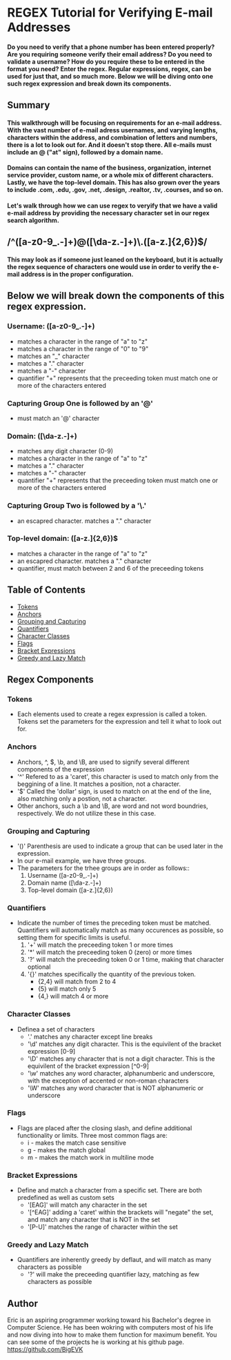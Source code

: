 # REGEX Tutorial for Verifying E-mail Addresses 
#### Do you need to verify that a phone number has been entered properly? Are you requiring someone verify their email address? Do you need to validate a username? How do you require these to be entered in the format you need? Enter the regex. Regular expressions, regex, can be used for just that, and so much more. Below we will be diving onto one such regex expression and break down its components.

<!-- Introductory paragraph (replace this with your text) -->

## Summary

#### This walkthrough will be focusing on requirements for an e-mail address. With the vast number of e-mail adress usernames, and varying lengths, characters within the address, and combination of letters and numbers, there is a lot to look out for. And it doesn't stop there. All e-mails must include an @ ("at" sign), followed by a domain name. 
#### Domains can contain the name of the business, organization, internet service provider, custom name, or a whole mix of different characters. Lastly, we have the top-level domain. This has also grown over the years to include .com, .edu, .gov, .net, .design, .realtor, .tv, .courses, and so on.
#### Let's walk through how we can use regex to veryify that we have a valid e-mail address by providing the necessary character set in our regex search algorithm.

## /^([a-z0-9_\.-]+)@([\da-z\.-]+)\\.([a-z\.]{2,6})$/

#### This may look as if someone just leaned on the keyboard, but it is actually the regex sequence of characters one would use in order to verify the e-mail address is in the proper configuration.

## Below we will break down the components of this regex expression.
### Username: ([a-z0-9_\.-]+)
- matches a character in the range of "a" to "z"
- matches a character in the range of "0" to "9"
- matches an "_" character
- matches a "." character
- matches a "-" character
- quantifier "+" represents that the preceeding token must match one or more of the characters entered
### Capturing Group One is followed by an '@'
- must match an '@' character
### Domain: ([\da-z\.-]+)
- matches any digit character (0-9)
- matches a character in the range of "a" to "z"
- matches a "." character
- matches a "-" character
- quantifier "+" represents that the preceeding token must match one or more of the characters entered
### Capturing Group Two is followed by a '\\.'
- an escapred character. matches a "." character
### Top-level domain: ([a-z\.]{2,6})$
- matches a character in the range of "a" to "z"
- an escapred character. matches a "." character
- quantifier, must match between 2 and 6 of the preceeding tokens


 <!-- Briefly summarize the regex you will be describing and what you will explain. Include a code snippet of the regex. Replace this text with your summary. -->

## Table of Contents
- [Tokens](#tokens)
- [Anchors](#anchors)
- [Grouping and Capturing](#grouping-and-capturing)
- [Quantifiers](#quantifiers)
- [Character Classes](#character-classes)
- [Flags](#flags)
- [Bracket Expressions](#bracket-expressions)
- [Greedy and Lazy Match](#greedy-and-lazy-match)


## Regex Components

### Tokens
- Each elements used to create a regex expression is called a token. Tokens set the parameters for the expression and tell it what to look out for.

### Anchors
- Anchors, ^, $, \b, and \B, are used to signify several different components of the expression
- '^' Refered to as a 'caret', this character is used to match only from the beggining of a line. It matches a position, not a character. 
- '$' Called the 'dollar' sign, is used to match on at the end of the line, also matching only a postion, not a character. 
- Other anchors, such a \b and \B, are word and not word boundries, respectively. We do not utilize these in this case.

### Grouping and Capturing

- '()' Parenthesis are used to indicate a group that can be used later in the expression.
- In our e-mail example, we have three groups. 
- The parameters for the trhee groups are in order as follows::
    1. Username ([a-z0-9_\.-]+)
    2. Domain name ([\da-z\.-]+)
    3. Top-level domain ([a-z\.]{2,6})

### Quantifiers
- Indicate the number of times the preceding token must be matched. Quantifiers will automatically match as many occurences as possible, so setting them for specific limits is useful.
    1. '+' will match the preceeding token 1 or more times
    2. '*' will match the preceeding token 0 (zero) or more times
    3. '?' will match the preceeding token 0 or 1 time, making that character optional
    4. '{}' matches specifically the quantity of the previous token.
        + {2,4} will match from 2 to 4
        + {5} will match only 5
        + {4,} will match 4 or more


### Character Classes 
- Definea a set of characters
    + '.' matches any character except line breaks
    + '\d' matches any digit character. This is the equivilent of the bracket expression [0-9]
    + '\D' matches any character that is not a digit character. This is the equivilent of the bracket expression [^0-9]
    + '\w' matches any word character, alphanumberic and underscore, with the exception of accented or non-roman characters
    + '\W' matches any word character that is NOT alphanumeric or underscore

### Flags
- Flags are placed after the closing slash, and define additional functionality or limits. Three most common flags are:
    - i - makes the match case sensitive
    - g - makes the match global
    - m - makes the match work in multiline mode


### Bracket Expressions
- Define and match a character from a specific set. There are both predefined as well as custom sets
    + '[EAG]' will match any character in the set
    + '[^EAG]' adding a 'caret' within the brackets will "negate" the set, and match any character that is NOT in the set
    + '[P-U]' matches the range of character within the set

### Greedy and Lazy Match
- Quantifiers are inherently greedy by deflaut, and will match as many characters as possible
    - '?' will make the preceeding quantifier lazy, matching as few characters as possible


## Author

Eric is an aspiring programmer working toward his Bachelor's degree in Computer Science. He has been wokring with computers most of his life and now diving into how to make them function for maximum benefit. You can see some of the projects he is working at his github page. 
https://github.com/BigEVK